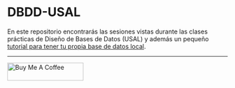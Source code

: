 # DBDD-USAL

En este repositorio encontrarás las sesiones vistas durante las clases prácticas de Diseño de Bases de Datos (USAL) y además un pequeño [tutorial para tener tu propia base de datos local](https://github.com/Andresblz/DBDD-USAL/tree/main/Crea%20una%20base%20de%20datos%20local%20(Explicacio%CC%81n)).

---

<a href="https://www.buymeacoffee.com/andr3kt" target="_blank"><img src="https://cdn.buymeacoffee.com/buttons/default-blue.png" alt="Buy Me A Coffee" height="41" width="174"></a>
